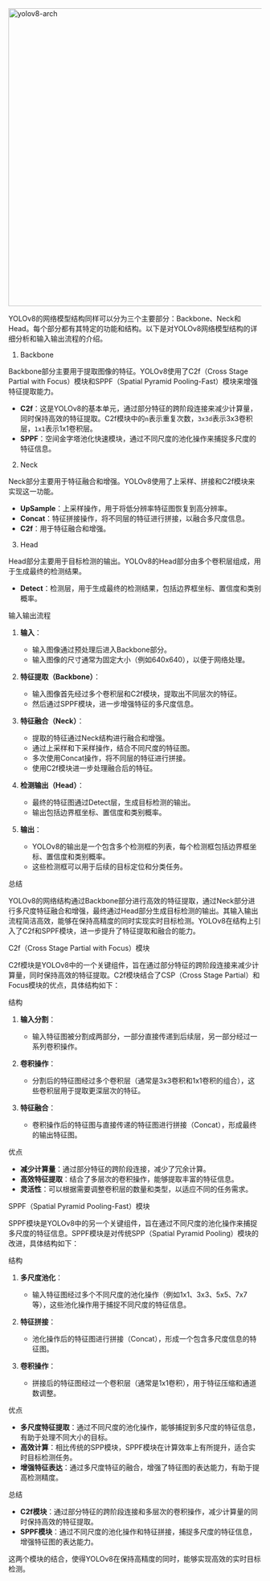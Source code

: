 
<img width="593" alt="yolov8-arch" src="https://github.com/isLinXu/issues/assets/59380685/630fc262-d644-43d7-b9d4-4f282c7ef222">

YOLOv8的网络模型结构同样可以分为三个主要部分：Backbone、Neck和Head。每个部分都有其特定的功能和结构。以下是对YOLOv8网络模型结构的详细分析和输入输出流程的介绍。

1. Backbone

Backbone部分主要用于提取图像的特征。YOLOv8使用了C2f（Cross Stage Partial with Focus）模块和SPPF（Spatial Pyramid Pooling-Fast）模块来增强特征提取能力。

- **C2f**：这是YOLOv8的基本单元，通过部分特征的跨阶段连接来减少计算量，同时保持高效的特征提取。C2f模块中的`n`表示重复次数，`3x3d`表示3x3卷积层，`1x1`表示1x1卷积层。
- **SPPF**：空间金字塔池化快速模块，通过不同尺度的池化操作来捕捉多尺度的特征信息。

2. Neck

Neck部分主要用于特征融合和增强。YOLOv8使用了上采样、拼接和C2f模块来实现这一功能。

- **UpSample**：上采样操作，用于将低分辨率特征图恢复到高分辨率。
- **Concat**：特征拼接操作，将不同层的特征进行拼接，以融合多尺度信息。
- **C2f**：用于特征融合和增强。

3. Head

Head部分主要用于目标检测的输出。YOLOv8的Head部分由多个卷积层组成，用于生成最终的检测结果。

- **Detect**：检测层，用于生成最终的检测结果，包括边界框坐标、置信度和类别概率。

输入输出流程

1. **输入**：
    
    - 输入图像通过预处理后进入Backbone部分。
    - 输入图像的尺寸通常为固定大小（例如640x640），以便于网络处理。
2. **特征提取（Backbone）**：
    
    - 输入图像首先经过多个卷积层和C2f模块，提取出不同层次的特征。
    - 然后通过SPPF模块，进一步增强特征的多尺度信息。
3. **特征融合（Neck）**：
    
    - 提取的特征通过Neck结构进行融合和增强。
    - 通过上采样和下采样操作，结合不同尺度的特征图。
    - 多次使用Concat操作，将不同层的特征进行拼接。
    - 使用C2f模块进一步处理融合后的特征。
4. **检测输出（Head）**：
    
    - 最终的特征图通过Detect层，生成目标检测的输出。
    - 输出包括边界框坐标、置信度和类别概率。
5. **输出**：
    
    - YOLOv8的输出是一个包含多个检测框的列表，每个检测框包括边界框坐标、置信度和类别概率。
    - 这些检测框可以用于后续的目标定位和分类任务。

总结

YOLOv8的网络结构通过Backbone部分进行高效的特征提取，通过Neck部分进行多尺度特征融合和增强，最终通过Head部分生成目标检测的输出。其输入输出流程简洁高效，能够在保持高精度的同时实现实时目标检测。YOLOv8在结构上引入了C2f和SPPF模块，进一步提升了特征提取和融合的能力。



C2f（Cross Stage Partial with Focus）模块

C2f模块是YOLOv8中的一个关键组件，旨在通过部分特征的跨阶段连接来减少计算量，同时保持高效的特征提取。C2f模块结合了CSP（Cross Stage Partial）和Focus模块的优点，具体结构如下：

结构
1. **输入分割**：
   - 输入特征图被分割成两部分，一部分直接传递到后续层，另一部分经过一系列卷积操作。

2. **卷积操作**：
   - 分割后的特征图经过多个卷积层（通常是3x3卷积和1x1卷积的组合），这些卷积层用于提取更深层次的特征。

3. **特征融合**：
   - 卷积操作后的特征图与直接传递的特征图进行拼接（Concat），形成最终的输出特征图。

优点
- **减少计算量**：通过部分特征的跨阶段连接，减少了冗余计算。
- **高效特征提取**：结合了多层次的卷积操作，能够提取丰富的特征信息。
- **灵活性**：可以根据需要调整卷积层的数量和类型，以适应不同的任务需求。


SPPF（Spatial Pyramid Pooling-Fast）模块

SPPF模块是YOLOv8中的另一个关键组件，旨在通过不同尺度的池化操作来捕捉多尺度的特征信息。SPPF模块是对传统SPP（Spatial Pyramid Pooling）模块的改进，具体结构如下：

结构
1. **多尺度池化**：
   - 输入特征图经过多个不同尺度的池化操作（例如1x1、3x3、5x5、7x7等），这些池化操作用于捕捉不同尺度的特征信息。

2. **特征拼接**：
   - 池化操作后的特征图进行拼接（Concat），形成一个包含多尺度信息的特征图。

3. **卷积操作**：
   - 拼接后的特征图经过一个卷积层（通常是1x1卷积），用于特征压缩和通道数调整。


优点
- **多尺度特征提取**：通过不同尺度的池化操作，能够捕捉到多尺度的特征信息，有助于处理不同大小的目标。
- **高效计算**：相比传统的SPP模块，SPPF模块在计算效率上有所提升，适合实时目标检测任务。
- **增强特征表达**：通过多尺度特征的融合，增强了特征图的表达能力，有助于提高检测精度。

总结

- **C2f模块**：通过部分特征的跨阶段连接和多层次的卷积操作，减少计算量的同时保持高效的特征提取。
- **SPPF模块**：通过不同尺度的池化操作和特征拼接，捕捉多尺度的特征信息，增强特征图的表达能力。

这两个模块的结合，使得YOLOv8在保持高精度的同时，能够实现高效的实时目标检测。